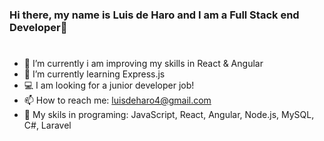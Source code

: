 ### Hi there, my name is Luis de Haro and I am a Full Stack end Developer👋
# 
- 🔭 I’m currently i am improving my skills in React & Angular
- 🌱 I’m currently learning Express.js
- 💻 I am looking for a junior developer job!
- 📫 How to reach me: luisdeharo4@gmail.com
- 🧠 My skils in programing: JavaScript, React, Angular, Node.js, MySQL, C#, Laravel
<!--
**luisy9/luisy9** is a ✨ _special_ ✨ repository because its `README.md` (this file) appears on your GitHub profile.

Here are some ideas to get you started:



